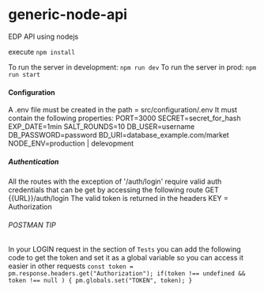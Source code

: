 # generic-node-api
EDP API using nodejs

execute `npm install`

To run the server in development: `npm run dev`
To run the server in prod: `npm run start` 

#### Configuration
A .env file must be created in the path = src/configuration/.env
It must contain the following properties:
PORT=3000
SECRET=secret_for_hash
EXP_DATE=1min
SALT_ROUNDS=10
DB_USER=username
DB_PASSWORD=password
BD_URI=database_example.com/market
NODE_ENV=production | delevopment


##### Authentication
All the routes with the exception of '/auth/login' require valid auth credentials that can be get by accessing the following route
GET {{URL}}/auth/login
The valid token is returned in the headers
KEY = Authorization


###### POSTMAN TIP
In your LOGIN request in the section of `Tests` you can add the following code to get the token and set it as a global variable so you can access it easier in other requests
`
const token = pm.response.headers.get("Authorization");
if(token !== undefined && token !== null ) {
    pm.globals.set("TOKEN", token);
}
`



